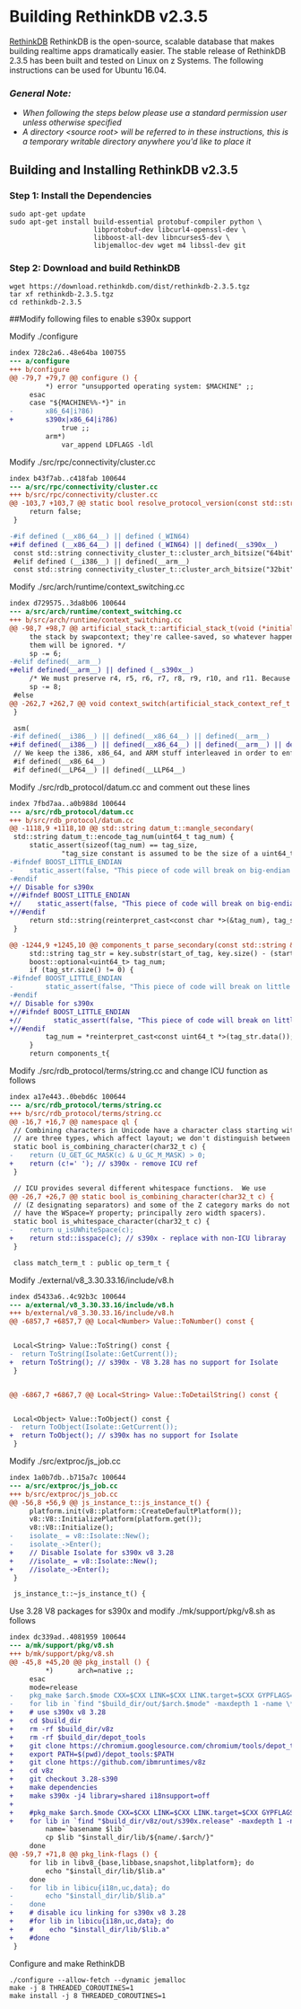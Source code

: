 <!---PACKAGE:RethinkDB--->
<!---DISTRO:Ubuntu 16.04--->

# Building RethinkDB v2.3.5

[RethinkDB](https://www.rethinkdb.com/) RethinkDB is the open-source, scalable database that makes building realtime apps dramatically easier. The stable release of RethinkDB 2.3.5 has been built and tested on Linux on z Systems.  The following instructions can be used for Ubuntu 16.04.

### _**General Note:**_
* _When following the steps below please use a standard permission user unless otherwise specified_
* _A directory \<source root\> will be referred to in these instructions, this is a temporary writable directory anywhere you'd like to place it_

## Building and Installing RethinkDB v2.3.5

### Step 1: Install the Dependencies

```
sudo apt-get update
sudo apt-get install build-essential protobuf-compiler python \
                     libprotobuf-dev libcurl4-openssl-dev \
                     libboost-all-dev libncurses5-dev \
                     libjemalloc-dev wget m4 libssl-dev git
```
    
### Step 2: Download and build RethinkDB
```
wget https://download.rethinkdb.com/dist/rethinkdb-2.3.5.tgz
tar xf rethinkdb-2.3.5.tgz
cd rethinkdb-2.3.5
```

##Modify following files to enable s390x support

Modify ./configure
```diff
index 728c2a6..48e64ba 100755
--- a/configure
+++ b/configure
@@ -79,7 +79,7 @@ configure () {
         *) error "unsupported operating system: $MACHINE" ;;
     esac
     case "${MACHINE%%-*}" in
-        x86_64|i?86)
+        s390x|x86_64|i?86)
             true ;;
         arm*)
             var_append LDFLAGS -ldl
```        
Modify ./src/rpc/connectivity/cluster.cc
```diff
index b43f7ab..c418fab 100644
--- a/src/rpc/connectivity/cluster.cc
+++ b/src/rpc/connectivity/cluster.cc
@@ -103,7 +103,7 @@ static bool resolve_protocol_version(const std::string &remote_version_string,
     return false;
 }

-#if defined (__x86_64__) || defined (_WIN64)
+#if defined (__x86_64__) || defined (_WIN64) || defined(__s390x__)
 const std::string connectivity_cluster_t::cluster_arch_bitsize("64bit");
 #elif defined (__i386__) || defined(__arm__)
 const std::string connectivity_cluster_t::cluster_arch_bitsize("32bit");

```
Modify ./src/arch/runtime/context_switching.cc
```diff
index d729575..3da8b06 100644
--- a/src/arch/runtime/context_switching.cc
+++ b/src/arch/runtime/context_switching.cc
@@ -98,7 +98,7 @@ artificial_stack_t::artificial_stack_t(void (*initial_fun)(void), size_t _stack_
     the stack by swapcontext; they're callee-saved, so whatever happens to be in
     them will be ignored. */
     sp -= 6;
-#elif defined(__arm__)
+#elif defined(__arm__) || defined (__s390x__)
     /* We must preserve r4, r5, r6, r7, r8, r9, r10, and r11. Because we have to store the LR (r14) in swapcontext as well, we also store r12 in swapcontext to keep the stack double-word-aligned. However, we already accounted for both of those by decrementing sp twice above (once for r14 and once for r12, say). */
     sp -= 8;
 #else
@@ -262,7 +262,7 @@ void context_switch(artificial_stack_context_ref_t *current_context_out, artific
 }

 asm(
-#if defined(__i386__) || defined(__x86_64__) || defined(__arm__)
+#if defined(__i386__) || defined(__x86_64__) || defined(__arm__) || defined (__s390x__)
 // We keep the i386, x86_64, and ARM stuff interleaved in order to enforce commonality.
 #if defined(__x86_64__)
 #if defined(__LP64__) || defined(__LLP64__)

```
Modify ./src/rdb_protocol/datum.cc and comment out these lines
```diff
index 7fbd7aa..a0b988d 100644
--- a/src/rdb_protocol/datum.cc
+++ b/src/rdb_protocol/datum.cc
@@ -1118,9 +1118,10 @@ std::string datum_t::mangle_secondary(
 std::string datum_t::encode_tag_num(uint64_t tag_num) {
     static_assert(sizeof(tag_num) == tag_size,
             "tag_size constant is assumed to be the size of a uint64_t.");
-#ifndef BOOST_LITTLE_ENDIAN
-    static_assert(false, "This piece of code will break on big-endian systems.");
-#endif
+// Disable for s390x
+//#ifndef BOOST_LITTLE_ENDIAN
+//    static_assert(false, "This piece of code will break on big-endian systems.");
+//#endif
     return std::string(reinterpret_cast<const char *>(&tag_num), tag_size);
 }

@@ -1244,9 +1245,10 @@ components_t parse_secondary(const std::string &key) THROWS_NOTHING {
     std::string tag_str = key.substr(start_of_tag, key.size() - (start_of_tag + 2));
     boost::optional<uint64_t> tag_num;
     if (tag_str.size() != 0) {
-#ifndef BOOST_LITTLE_ENDIAN
-        static_assert(false, "This piece of code will break on little endian systems.");
-#endif
+// Disable for s390x
+//#ifndef BOOST_LITTLE_ENDIAN
+//        static_assert(false, "This piece of code will break on little endian systems.");
+//#endif
         tag_num = *reinterpret_cast<const uint64_t *>(tag_str.data());
     }
     return components_t{

```
Modify ./src/rdb_protocol/terms/string.cc and change ICU function as follows
```diff
index a17e443..0bebd6c 100644
--- a/src/rdb_protocol/terms/string.cc
+++ b/src/rdb_protocol/terms/string.cc
@@ -16,7 +16,7 @@ namespace ql {
 // Combining characters in Unicode have a character class starting with M. There
 // are three types, which affect layout; we don't distinguish between them here.
 static bool is_combining_character(char32_t c) {
-    return (U_GET_GC_MASK(c) & U_GC_M_MASK) > 0;
+    return (c!=' '); // s390x - remove ICU ref
 }

 // ICU provides several different whitespace functions.  We use
@@ -26,7 +26,7 @@ static bool is_combining_character(char32_t c) {
 // (Z designating separators) and some of the Z category marks do not
 // have the WSpace=Y property; principally zero width spacers).
 static bool is_whitespace_character(char32_t c) {
-    return u_isUWhiteSpace(c);
+    return std::isspace(c); // s390x - replace with non-ICU libraray
 }

 class match_term_t : public op_term_t {

```
Modify ./external/v8_3.30.33.16/include/v8.h
```diff
index d5433a6..4c92b3c 100644
--- a/external/v8_3.30.33.16/include/v8.h
+++ b/external/v8_3.30.33.16/include/v8.h
@@ -6857,7 +6857,7 @@ Local<Number> Value::ToNumber() const {


 Local<String> Value::ToString() const {
-  return ToString(Isolate::GetCurrent());
+  return ToString(); // s390x - V8 3.28 has no support for Isolate
 }


@@ -6867,7 +6867,7 @@ Local<String> Value::ToDetailString() const {


 Local<Object> Value::ToObject() const {
-  return ToObject(Isolate::GetCurrent());
+  return ToObject(); // s390x has no support for Isolate
 }

```
Modify ./src/extproc/js_job.cc
```diff
index 1a0b7db..b715a7c 100644
--- a/src/extproc/js_job.cc
+++ b/src/extproc/js_job.cc
@@ -56,8 +56,9 @@ js_instance_t::js_instance_t() {
     platform.init(v8::platform::CreateDefaultPlatform());
     v8::V8::InitializePlatform(platform.get());
     v8::V8::Initialize();
-    isolate_ = v8::Isolate::New();
-    isolate_->Enter();
+    // Disable Isolate for s390x v8 3.28
+    //isolate_ = v8::Isolate::New();
+    //isolate_->Enter();
 }

 js_instance_t::~js_instance_t() {

```
Use 3.28 V8 packages for s390x and modify ./mk/support/pkg/v8.sh as follows
```diff
index dc339ad..4081959 100644
--- a/mk/support/pkg/v8.sh
+++ b/mk/support/pkg/v8.sh
@@ -45,8 +45,20 @@ pkg_install () {
         *)      arch=native ;;
     esac
     mode=release
-    pkg_make $arch.$mode CXX=$CXX LINK=$CXX LINK.target=$CXX GYPFLAGS="-Dwerror= $arch_gypflags" V=1
-    for lib in `find "$build_dir/out/$arch.$mode" -maxdepth 1 -name \*.a` `find "$build_dir/out/$arch.$mode/obj.target" -name \*.a`; do
+    # use s390x v8 3.28
+    cd $build_dir
+    rm -rf $build_dir/v8z
+    rm -rf $build_dir/depot_tools
+    git clone https://chromium.googlesource.com/chromium/tools/depot_tools.git
+    export PATH=$(pwd)/depot_tools:$PATH
+    git clone https://github.com/ibmruntimes/v8z
+    cd v8z
+    git checkout 3.28-s390
+    make dependencies
+    make s390x -j4 library=shared i18nsupport=off
+
+    #pkg_make $arch.$mode CXX=$CXX LINK=$CXX LINK.target=$CXX GYPFLAGS="-Dwerror= $arch_gypflags" V=1
+    for lib in `find "$build_dir/v8z/out/s390x.release" -maxdepth 1 -name \*.a` `find "$build_dir/v8z/out/s390x.release/obj.target" -name \*.a`; do
         name=`basename $lib`
         cp $lib "$install_dir/lib/${name/.$arch/}"
     done
@@ -59,7 +71,8 @@ pkg_link-flags () {
     for lib in libv8_{base,libbase,snapshot,libplatform}; do
         echo "$install_dir/lib/$lib.a"
     done
-    for lib in libicu{i18n,uc,data}; do
-        echo "$install_dir/lib/$lib.a"
-    done
+    # disable icu linking for s390x v8 3.28
+    #for lib in libicu{i18n,uc,data}; do
+    #    echo "$install_dir/lib/$lib.a"
+    #done
 }

```
Configure and make RethinkDB
```
./configure --allow-fetch --dynamic jemalloc
make -j 8 THREADED_COROUTINES=1
make install -j 8 THREADED_COROUTINES=1
```